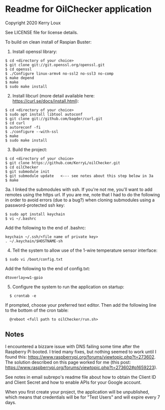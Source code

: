 # Readme for OilChecker application
Copyright 2020 Kerry Loux

See LICENSE file for license details.

To build on clean install of Raspian Buster:

1. Install openssl library:
````
$ cd <directory of your choice>
$ git clone git://git.openssl.org/openssl.git
$ cd openssl
$ ./Configure linux-armv4 no-ssl2 no-ssl3 no-comp
$ make depend
$ make
$ sudo make install
````
  
2. Install libcurl (more detail available here: https://curl.se/docs/install.html):
````
$ cd <directory of your choice>
$ sudo apt install libtool autoconf
$ git clone git://github.com/bagder/curl.git
$ cd curl
$ autoreconf -fi
$ ./configure --with-ssl
$ make
$ sudo make install
````
  
3. Build the project:
````
$ cd <directory of your choice>
$ git clone https://github.com/KerryL/oilChecker.git
$ cd oilChecker
$ git submodule init
$ git submodule update   <--- see notes about this step below in 3a
$ make
````
  
3a. I linked the submodules with ssh.  If you're not me, you'll want to add remotes using the https url.  If you are me, note that I had to do the following in order to avoid errors (due to a bug?) when cloning submodules using a password-protected ssh key:
````
$ sudo apt install keychain
$ vi ~/.bashrc
````
Add the following to the end of .bashrc:
````
keychain ~/.ssh/<file name of private key>
. ~/.keychain/$HOSTNAME-sh
````

4. Tell the system to allow use of the 1-wire temperature sensor interface:
````
$ sudo vi /boot/config.txt
````
Add the following to the end of config.txt:
````
dtoverlay=w1-gpio
````

5. Configure the system to run the application on startup:
````
  $ crontab -e
````
  If prompted, choose your preferred text editor.  Then add the following line to the bottom of the cron table:
````
  @reboot <full path to oilChecker/run.sh>
````

## Notes
I encountered a bizzare issue with DNS failing some time after the Raspberry Pi booted.  I tried many fixes, but nothing seemed to work until I found this:  https://www.raspberrypi.org/forums/viewtopic.php?t=273602.  The solution described on this page worked for me (this post:  https://www.raspberrypi.org/forums/viewtopic.php?t=273602#p1659223).
 
See notes in email subrepo's readme file about how to obtain the Client ID and Client Secret and how to enable APIs for your Google account.

When you first create your project, the application will be unpublished, which means that credentials will be for "Test Users" and will expire every 7 days.
